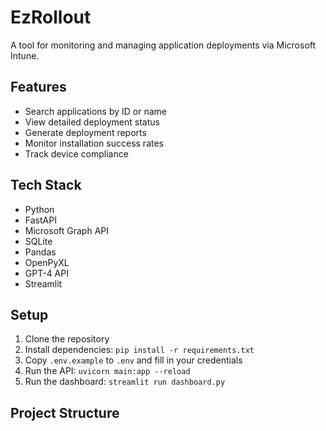 # EzRollout

A tool for monitoring and managing application deployments via Microsoft Intune.

## Features
- Search applications by ID or name
- View detailed deployment status
- Generate deployment reports
- Monitor installation success rates
- Track device compliance

## Tech Stack
- Python
- FastAPI
- Microsoft Graph API
- SQLite
- Pandas
- OpenPyXL
- GPT-4 API
- Streamlit

## Setup
1. Clone the repository
2. Install dependencies: `pip install -r requirements.txt`
3. Copy `.env.example` to `.env` and fill in your credentials
4. Run the API: `uvicorn main:app --reload`
5. Run the dashboard: `streamlit run dashboard.py`

## Project Structure 